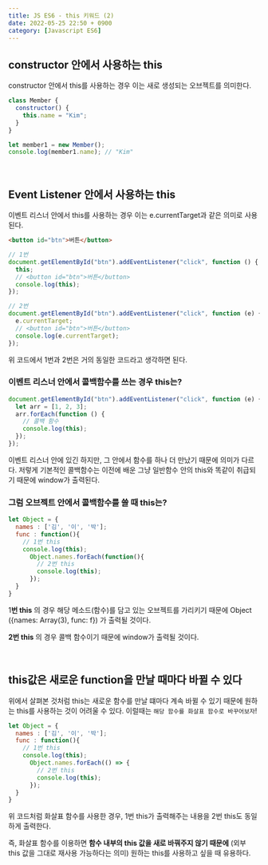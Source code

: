 ```yaml
---
title: JS ES6 - this 키워드 (2)
date: 2022-05-25 22:50 + 0900
category: [Javascript ES6]
---
```


## constructor 안에서 사용하는 this

constructor 안에서 this를 사용하는 경우 이는 새로 생성되는 오브젝트를 의미한다.

```js
class Member {
  constructor() {
    this.name = "Kim";
  }
}

let member1 = new Member();
console.log(member1.name); // "Kim"
```

<br>

## Event Listener 안에서 사용하는 this

이벤트 리스너 안에서 this를 사용하는 경우 이는 e.currentTarget과 같은 의미로 사용된다.

```html
<button id="btn">버튼</button>
```

```js
// 1번
document.getElementById("btn").addEventListener("click", function () {
  this;
  // <button id="btn">버튼</button>
  console.log(this);
});

// 2번
document.getElementById("btn").addEventListener("click", function (e) {
  e.currentTarget;
  // <button id="btn">버튼</button>
  console.log(e.currentTarget);
});
```

위 코드에서 1번과 2번은 거의 동일한 코드라고 생각하면 된다.

### 이벤트 리스너 안에서 콜백함수를 쓰는 경우 this는?

```js
document.getElementById("btn").addEventListener("click", function (e) {
  let arr = [1, 2, 3];
  arr.forEach(function () {
    // 콜백 함수
    console.log(this);
  });
});
```

이벤트 리스너 안에 있긴 하지만, 그 안에서 함수를 하나 더 만났기 때문에 의미가 다르다. 저렇게 기본적인 콜백함수는 이전에 배운 그냥 일반함수 안의 this와 똑같이 취급되기 때문에 window가 출력된다.

### 그럼 오브젝트 안에서 콜백함수를 쓸 때 this는?

```js
let Object = {
  names : ['김', '이', '박'];
  func : function(){
    // 1번 this
    console.log(this);
      Object.names.forEach(function(){
        // 2번 this
        console.log(this);
      });
  }
}
```

1**번 this** 의 경우 해당 메소드(함수)를 담고 있는 오브젝트를 가리키기 때문에 Object ({names: Array(3), func: f}) 가 출력될 것이다.

**2번 this** 의 경우 콜백 함수이기 때문에 window가 출력될 것이다.

<br>

## this값은 새로운 function을 만날 때마다 바뀔 수 있다

위에서 살펴본 것처럼 this는 새로운 함수를 만날 떄마다 계속 바뀔 수 있기 때문에 원하는 this를 사용하는 것이 어려울 수 있다. 이럴때는 `해당 함수를 화살표 함수로 바꾸어보자`!

```js
let Object = {
  names : ['김', '이', '박'];
  func : function(){
    // 1번 this
    console.log(this);
      Object.names.forEach(() => {
        // 2번 this
        console.log(this);
      });
  }
}
```

위 코드처럼 화살표 함수를 사용한 경우, 1번 this가 출력해주는 내용을 2번 this도 동일하게 출력한다.

즉, 화살표 함수를 이용하면 **함수 내부의 this 값을 새로 바꿔주지 않기 때문에** (외부 this 값을 그대로 재사용 가능하다는 의미) 원하는 this를 사용하고 싶을 때 유용하다.
